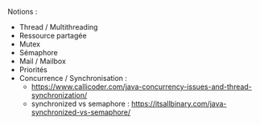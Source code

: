 Notions :

- Thread / Multithreading
- Ressource partagée
- Mutex
- Sémaphore
- Mail / Mailbox
- Priorités
- Concurrence / Synchronisation :
  - https://www.callicoder.com/java-concurrency-issues-and-thread-synchronization/
  - synchronized vs semaphore : https://itsallbinary.com/java-synchronized-vs-semaphore/

